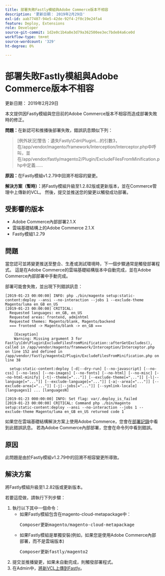 ```yaml
---
title: 部署失敗Fastly模組與Adobe Commerce版本不相容
description: '更新日期： 2019年2月29日'
exl-id: aab77407-94e5-42de-92f4-2f0c19e24fa4
feature: Deploy, Extensions
role: Developer
source-git-commit: 1d2e0c1b4a8e3d79a362500ee3ec7bde84a6ce0d
workflow-type: tm+mt
source-wordcount: '329'
ht-degree: 0%

---
```


# 部署失敗Fastly模組與Adobe Commerce版本不相容

更新日期： 2019年2月29日

本文提供因Fastly模組與您目前的Adobe Commerce版本不相容而造成部署失敗時的修正。

**問題：**&#x200B;在新認可和推播後部署失敗，錯誤訊息類似下列：

>\[例外狀況\]警告：遺失Fastly\\Cdn\\Plugin\\...的引數3，在/app/vendor/magento/framework/Interception/Interceptor.php中呼叫，並在/app/vendor/fastly/magento2/Plugin/ExcludeFilesFromMinification.php中定義……

**原因：**&#x200B;在Fastly模組v1.2.79中回溯不相容的變更。

**解決方案（暫時）：**&#x200B;將Fastly模組升級至1.2.82版或更新版本，並在Commerce管理中上傳新的VCL。 然後，提交並推送您的變更以觸發成功部署。

## 受影響的版本

* Adobe Commerce內部部署2.1.X
* 雲端基礎結構上的Adobe Commerce 2.1.X
* Fastly模組1.2.79

## 問題

當您認可並將變更推送至整合、生產或測試環境時，下一個步驟通常是觸發部署程式。 這是在Adobe Commerce的雲端基礎結構版本中自動完成，並在Adobe Commerce內部部署中手動完成。

部署可能會失敗，並出現下列錯誤訊息：

```
[2019-01-23 00:00:00] INFO: php ./bin/magento setup:static-content:deploy --ansi --no-interaction --jobs 1 --exclude-theme Magento/luma en_GB en_US
[2019-01-23 00:00:00] CRITICAL:
  Requested languages: en_GB, en_US
  Requested areas: frontend, adminhtml
  Requested themes: Magento/blank, Magento/backend
  === frontend -> Magento/blank -> en_GB ===

    [Exception]
    Warning: Missing argument 3 for Fastly\Cdn\Plugin\ExcludeFilesFromMinification::afterGetExcludes(), called in /app/vendor/magento/framework/Interception/Interceptor.php on line 152 and defined in /app/vendor/fastly/magento2/Plugin/ExcludeFilesFromMinification.php on line 38

  setup:static-content:deploy [-d|--dry-run] [--no-javascript] [--no-css] [--no-less] [--no-images] [--no-fonts] [--no-html] [--no-misc] [--no-html-minify] [-t|--theme[="..."]] [--exclude-theme[="..."]] [-l|--language[="..."]] [--exclude-language[="..."]] [-a|--area[="..."]] [--exclude-area[="..."]] [-j|--jobs[="..."]] [--symlink-locale] [languages1] ... [languagesN]

[2019-01-23 000:00:00] INFO: Set flag: var/.deploy_is_failed
[2019-01-23 00:00:00] CRITICAL: Command php ./bin/magento setup:static-content:deploy --ansi --no-interaction --jobs 1 --exclude-theme Magento/luma en_GB en_US returned code 1
```

如果您在雲端基礎結構解決方案上使用Adobe Commerce，您會在[部署記錄](https://devdocs.magento.com/guides/v2.3/cloud/trouble/environments-logs.html#log-deploy-log)中看到此錯誤訊息。 若為Adobe Commerce內部部署，您會在命令列中看到錯誤。

## 原因

此問題是由於Fastly模組v1.2.79中的回溯不相容變更所導致。

## 解決方案

將Fastly模組升級至1.2.82版或更新版本。

若要這麼做，請執行下列步驟：

1. 執行以下其中一個命令：
   * 如果Fastly模組包含在magento-cloud-metapackage中：    <pre>Composer更新magento/magento-cloud-metapackage</pre>
   * 如果Fastly模組是單獨安裝(例如，如果您是使用Adobe Commerce內部部署，而不是雲端版本) <pre>Composer更新fastly/magento2</pre>
1. 提交並推播變更，如果未自動完成，則觸發部署程式。
1. 在Admin中，[將新VCL上傳到Fastly](https://devdocs.magento.com/guides/v2.3/cloud/cdn/configure-fastly.html#upload-vcl-snippets)。
